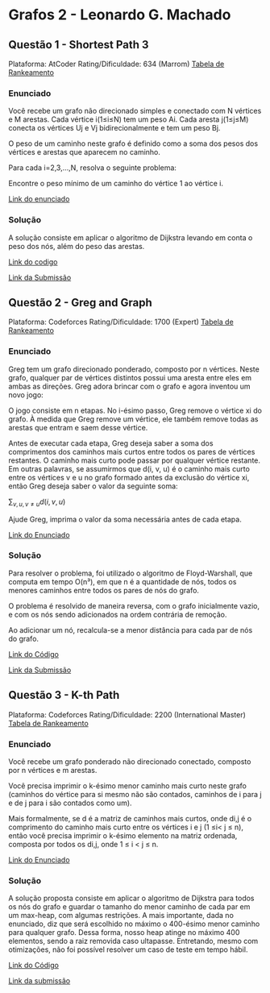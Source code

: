 # Grafos 2 - Leonardo G. Machado

## Questão 1 - Shortest Path 3

Plataforma: AtCoder
Rating/Dificuldade: 634 (Marrom)
[Tabela de Rankeamento](https://atcoder.jp/posts/16)

### Enunciado

Você recebe um grafo não direcionado simples e conectado com N vértices e M arestas. Cada vértice i(1≤i≤N) tem um peso Ai​. Cada aresta j(1≤j≤M) conecta os vértices Uj​ e Vj​ bidirecionalmente e tem um peso Bj​.

O peso de um caminho neste grafo é definido como a soma dos pesos dos vértices e arestas que aparecem no caminho.

Para cada i=2,3,…,N, resolva o seguinte problema:

Encontre o peso mínimo de um caminho do vértice 1 ao vértice i.

[Link do enunciado](https://atcoder.jp/contests/abc362/tasks/abc362_d)

### Solução

A solução consiste em aplicar o algoritmo de Dijkstra levando em conta o peso dos nós, além do peso das arestas.

[Link do codigo](shortest_path_3.cpp)

[Link da Submissão](https://atcoder.jp/contests/abc362/submissions/65746507)

## Questão 2 - Greg and Graph

Plataforma: Codeforces
Rating/Dificuldade: 1700 (Expert)
[Tabela de Rankeamento](https://codeforces.com/blog/entry/68288)

### Enunciado

Greg tem um grafo direcionado ponderado, composto por n vértices. Neste grafo, qualquer par de vértices distintos possui uma aresta entre eles em ambas as direções. Greg adora brincar com o grafo e agora inventou um novo jogo:

O jogo consiste em n etapas. No i-ésimo passo, Greg remove o vértice xi do grafo. À medida que Greg remove um vértice, ele também remove todas as arestas que entram e saem desse vértice.

Antes de executar cada etapa, Greg deseja saber a soma dos comprimentos dos caminhos mais curtos entre todos os pares de vértices restantes. O caminho mais curto pode passar por qualquer vértice restante. Em outras palavras, se assumirmos que d(i, v, u) é o caminho mais curto entre os vértices v e u no grafo formado antes da exclusão do vértice xi, então Greg deseja saber o valor da seguinte soma:

$\sum_{v, u, v \neq u} d(i, v, u)$

Ajude Greg, imprima o valor da soma necessária antes de cada etapa.

[Link do Enunciado](https://codeforces.com/problemset/problem/295/B)

### Solução

Para resolver o problema, foi utilizado o algoritmo de Floyd-Warshall, que computa em tempo O(n³), em que n é a quantidade de nós, todos os menores caminhos entre todos os pares de nós do grafo.

O problema é resolvido de maneira reversa, com o grafo inicialmente vazio, e com os nós sendo adicionados na ordem contrária de remoção.

Ao adicionar um nó, recalcula-se a menor distância para cada par de nós do grafo.

[Link do Código](greg.cpp)

[Link da Submissão](https://codeforces.com/problemset/submission/295/319444045)

## Questão 3 - K-th Path

Plataforma: Codeforces
Rating/Dificuldade: 2200 (International Master)
[Tabela de Rankeamento](https://codeforces.com/blog/entry/68288)


### Enunciado

Você recebe um grafo ponderado não direcionado conectado, composto por n vértices e m arestas.

Você precisa imprimir o k-ésimo menor caminho mais curto neste grafo (caminhos do vértice para si mesmo não são contados, caminhos de i para j e de j para i são contados como um).

Mais formalmente, se d é a matriz de caminhos mais curtos, onde di,j é o comprimento do caminho mais curto entre os vértices i e j (1 ≤i< j ≤ n), então você precisa imprimir o k-ésimo elemento na matriz ordenada, composta por todos os di,j, onde 1 ≤ i < j ≤ n.

[Link do Enunciado](https://codeforces.com/contest/1196/problem/F)

### Solução 

A solução proposta consiste em aplicar o algoritmo de Dijkstra para todos os nós do grafo e guardar o tamanho do menor caminho de cada par em um max-heap, com algumas restrições. A mais importante, dada no enunciado, diz que será escolhido no máximo o 400-ésimo menor caminho para qualquer grafo. Dessa forma, nosso heap atinge no máximo 400 elementos, sendo a raiz removida caso ultapasse. Entretando, mesmo com otimizações, não foi possível resolver um caso de teste em tempo hábil.

[Link do Código](kth_path.cpp)

[Link da submissão](https://codeforces.com/contest/1196/submission/319445302)